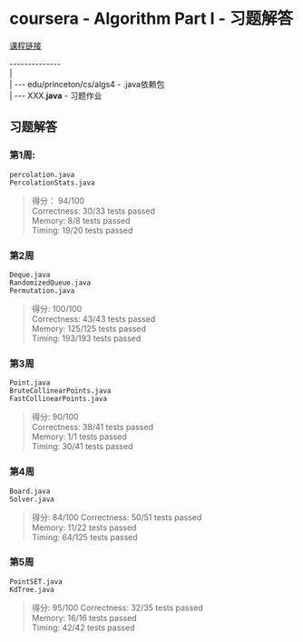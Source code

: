 # coursera - Algorithm Part I - 习题解答

[课程链接](https://www.coursera.org/learn/algorithms-part1/home/welcome)

--------------<br>
|            <br>
| --- edu/princeton/cs/algs4   - .java依赖包<br>
| --- XXX.**java**  - 习题作业<br>

## 习题解答

### 第1周: 

`percolation.java`<Br>
`PercolationStats.java`<Br>
> 得分： 94/100<br>
> Correctness:  30/33 tests passed<Br>
> Memory:       8/8 tests passed<Br>
> Timing:       19/20 tests passed<Br>

### 第2周

`Deque.java`<Br>
`RandomizedQueue.java`<br>
`Permutation.java`<br>
> 得分: 100/100<Br>
> Correctness:  43/43 tests passed<Br>
> Memory:       125/125 tests passed<BR>
> Timing:       193/193 tests passed<Br>

### 第3周
`Point.java`<br>
`BruteCollinearPoints.java`<br>
`FastCollinearPoints.java`<br>
> 得分: 90/100<br>
> Correctness:  38/41 tests passed<br>
> Memory:       1/1 tests passed<Br>
> Timing:       30/41 tests passed<br>

### 第4周
`Board.java`<br>
`Solver.java`<br>
> 得分: 84/100
> Correctness:  50/51 tests passed<Br>
> Memory:       11/22 tests passed<br>
> Timing:       64/125 tests passed<Br>

### 第5周
`PointSET.java`<br>
`KdTree.java`<br>
> 得分: 95/100
> Correctness:  32/35 tests passed<br>
> Memory:       16/16 tests passed<Br>
> Timing:       42/42 tests passed<Br>

